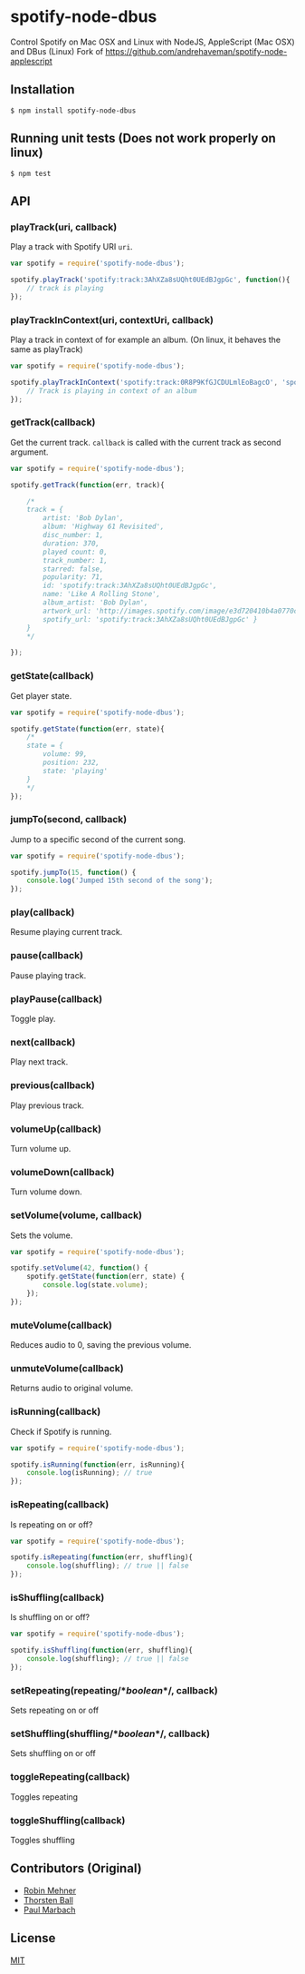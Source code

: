 # spotify-node-dbus
Control Spotify on Mac OSX and Linux with NodeJS, AppleScript (Mac OSX) and DBus (Linux)
Fork of https://github.com/andrehaveman/spotify-node-applescript

## Installation

```
$ npm install spotify-node-dbus
```

## Running unit tests (Does not work properly on linux)

```
$ npm test
```

## API

### playTrack(uri, callback)

Play a track with Spotify URI `uri`.

```javascript
var spotify = require('spotify-node-dbus');

spotify.playTrack('spotify:track:3AhXZa8sUQht0UEdBJgpGc', function(){
    // track is playing
});
```

### playTrackInContext(uri, contextUri, callback)

Play a track in context of for example an album. 
(On linux, it behaves the same as playTrack)

```javascript
var spotify = require('spotify-node-dbus');

spotify.playTrackInContext('spotify:track:0R8P9KfGJCDULmlEoBagcO', 'spotify:album:6ZG5lRT77aJ3btmArcykra', function(){
    // Track is playing in context of an album
});
```

### getTrack(callback)

Get the current track. `callback` is called with the current track as second argument.

```javascript
var spotify = require('spotify-node-dbus');

spotify.getTrack(function(err, track){

    /*
    track = {
        artist: 'Bob Dylan',
        album: 'Highway 61 Revisited',
        disc_number: 1,
        duration: 370,
        played count: 0,
        track_number: 1,
        starred: false,
        popularity: 71,
        id: 'spotify:track:3AhXZa8sUQht0UEdBJgpGc',
        name: 'Like A Rolling Stone',
        album_artist: 'Bob Dylan',
        artwork_url: 'http://images.spotify.com/image/e3d720410b4a0770c1fc84bc8eb0f0b76758a358',
        spotify_url: 'spotify:track:3AhXZa8sUQht0UEdBJgpGc' }
    }
    */

});
```

### getState(callback)

Get player state.

```javascript
var spotify = require('spotify-node-dbus');

spotify.getState(function(err, state){
    /*
    state = {
        volume: 99,
        position: 232,
        state: 'playing'
    }
    */
});
```

### jumpTo(second, callback)

Jump to a specific second of the current song.

```javascript
var spotify = require('spotify-node-dbus');

spotify.jumpTo(15, function() {
    console.log('Jumped 15th second of the song');
});
```

### play(callback)

Resume playing current track.

### pause(callback)

Pause playing track.

### playPause(callback)

Toggle play.

### next(callback)

Play next track.

### previous(callback)

Play previous track.

### volumeUp(callback)

Turn volume up.

### volumeDown(callback)

Turn volume down.

### setVolume(volume, callback)

Sets the volume.

```javascript
var spotify = require('spotify-node-dbus');

spotify.setVolume(42, function() {
    spotify.getState(function(err, state) {
        console.log(state.volume);
    });
});
```

### muteVolume(callback)

Reduces audio to 0, saving the previous volume.

### unmuteVolume(callback)

Returns audio to original volume.

### isRunning(callback)

Check if Spotify is running.

```javascript
var spotify = require('spotify-node-dbus');

spotify.isRunning(function(err, isRunning){
    console.log(isRunning); // true
});
```

### isRepeating(callback)
Is repeating on or off?
```js
var spotify = require('spotify-node-dbus');

spotify.isRepeating(function(err, shuffling){
    console.log(shuffling); // true || false
});
```

### isShuffling(callback)
Is shuffling on or off?
```js
var spotify = require('spotify-node-dbus');

spotify.isShuffling(function(err, shuffling){
    console.log(shuffling); // true || false
});
```
### setRepeating(repeating/\**boolean*\*/, callback)
Sets repeating on or off

### setShuffling(shuffling/\**boolean*\*/, callback)
Sets shuffling on or off

### toggleRepeating(callback)
Toggles repeating

### toggleShuffling(callback)
Toggles shuffling

## Contributors (Original)

* [Robin Mehner](https://github.com/rmehner)
* [Thorsten Ball](https://github.com/mrnugget)
* [Paul Marbach](https://github.com/fastfrwrd)

## License

[MIT](LICENSE)
